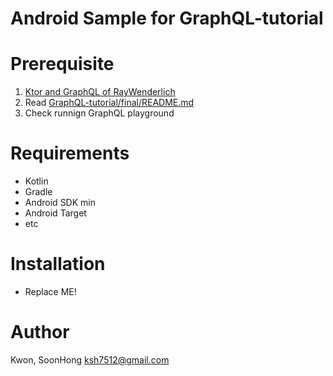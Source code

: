 # Android Sample for GraphQL-tutorial


# Prerequisite
1. [Ktor and GraphQL of RayWenderlich](https://www.raywenderlich.com/18858740-ktor-and-graphql-getting-started)
2. Read [GraphQL-tutorial/final/README.md](https://github.com/neoroman/GraphQL-tutorial/tree/main/final#graphql-tutorial-for-final)
3. Check runnign GraphQL playground


# Requirements
- Kotlin <version>
- Gradle <version>
- Android SDK min <version>
- Android Target <version>
- etc


# Installation
- Replace ME!




# Author
Kwon, SoonHong <ksh7512@gmail.com>
